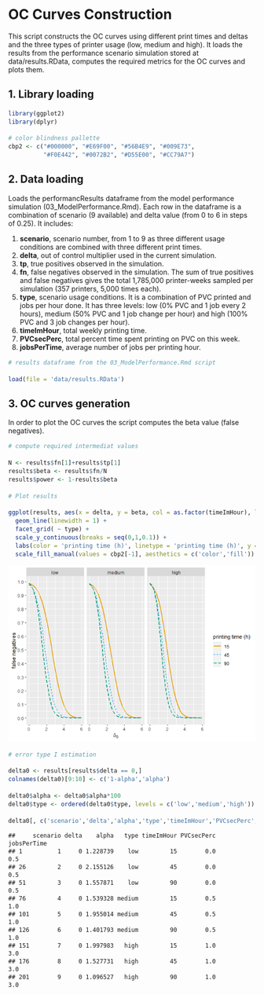 
# OC Curves Construction

This script constructs the OC curves using different print times and
deltas and the three types of printer usage (low, medium and high). It
loads the results from the performance scenario simulation stored at
data/results.RData, computes the required metrics for the OC curves and
plots them.

## 1. Library loading

``` r
library(ggplot2)
library(dplyr)

# color blindness pallette
cbp2 <- c("#000000", "#E69F00", "#56B4E9", "#009E73",
          "#F0E442", "#0072B2", "#D55E00", "#CC79A7")
```

## 2. Data loading

Loads the performancResults dataframe from the model performance
simulation (03_ModelPerformance.Rmd). Each row in the dataframe is a
combination of scenario (9 available) and delta value (from 0 to 6 in
steps of 0.25). It includes:

1.  **scenario**, scenario number, from 1 to 9 as three different usage
    conditions are combined with three different print times.
2.  **delta**, out of control multiplier used in the current simulation.
3.  **tp**, true positives observed in the simulation.
4.  **fn**, false negatives observed in the simulation. The sum of true
    positives and false negatives gives the total 1,785,000
    printer-weeks sampled per simulation (357 printers, 5,000 times
    each).
5.  **type**, scenario usage conditions. It is a combination of PVC
    printed and jobs per hour done. It has three levels: low (0% PVC and
    1 job every 2 hours), medium (50% PVC and 1 job change per hour) and
    high (100% PVC and 3 job changes per hour).
6.  **timeImHour**, total weekly printing time.
7.  **PVCsecPerc**, total percent time spent printing on PVC on this
    week.
8.  **jobsPerTime**, average number of jobs per printing hour.

``` r
# results dataframe from the 03_ModelPerformance.Rmd script

load(file = 'data/results.RData')
```

## 3. OC curves generation

In order to plot the OC curves the script computes the beta value (false
negatives).

``` r
# compute required intermediat values

N <- results$fn[1]+results$tp[1]
results$beta <- results$fn/N
results$power <- 1-results$beta

# Plot results

ggplot(results, aes(x = delta, y = beta, col = as.factor(timeImHour), lty = as.factor(timeImHour)))+
  geom_line(linewidth = 1) +
  facet_grid( ~ type) +
  scale_y_continuous(breaks = seq(0,1,0.1)) +
  labs(color = 'printing time (h)', linetype = 'printing time (h)', y = 'false negatives', x = expression(paste(delta[0]))) +
  scale_fill_manual(values = cbp2[-1], aesthetics = c('color','fill')) 
```

![](04OCcurves_files/figure-gfm/unnamed-chunk-2-1.png)<!-- -->

``` r
# error type I estimation

delta0 <- results[results$delta == 0,]
colnames(delta0)[9:10] <- c('1-alpha','alpha')

delta0$alpha <- delta0$alpha*100
delta0$type <- ordered(delta0$type, levels = c('low','medium','high'))

delta0[, c('scenario','delta','alpha','type','timeImHour','PVCsecPerc','jobsPerTime')]
```

    ##     scenario delta    alpha   type timeImHour PVCsecPerc jobsPerTime
    ## 1          1     0 1.228739    low         15        0.0         0.5
    ## 26         2     0 2.155126    low         45        0.0         0.5
    ## 51         3     0 1.557871    low         90        0.0         0.5
    ## 76         4     0 1.539328 medium         15        0.5         1.0
    ## 101        5     0 1.955014 medium         45        0.5         1.0
    ## 126        6     0 1.401793 medium         90        0.5         1.0
    ## 151        7     0 1.997983   high         15        1.0         3.0
    ## 176        8     0 1.527731   high         45        1.0         3.0
    ## 201        9     0 1.096527   high         90        1.0         3.0
